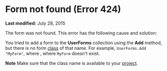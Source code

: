 
# Form not found (Error 424)

 **Last modified:** July 28, 2015

The form was not found. This error has the following cause and solution:

You tried to add a form to the  **UserForms** collection using the **Add** method, but there is no form [class](b8bdf64f-5920-1ae9-16d0-b26d09524a30.md) of that name. For example, `UserForms.Add "MyForm"`, where , where  `MyForm` doesn't exist.


 **Note**  Make sure that the class name is available to your  [project](b8bdf64f-5920-1ae9-16d0-b26d09524a30.md).


